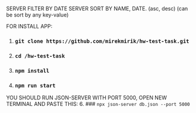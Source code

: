SERVER FILTER BY DATE
SERVER SORT BY NAME, DATE. (asc, desc) (can be sort by any key-value)

FOR INSTALL APP: 
1. ### `git clone https://github.com/mirekmirik/hw-test-task.git`
2. ### `cd /hw-test-task`
3. ### `npm install`
5. ### `npm run start`
YOU SHOULD RUN JSON-SERVER WITH PORT 5000,
OPEN NEW TERMINAL AND PASTE THIS:
6. ### `npx json-server db.json --port 5000`
